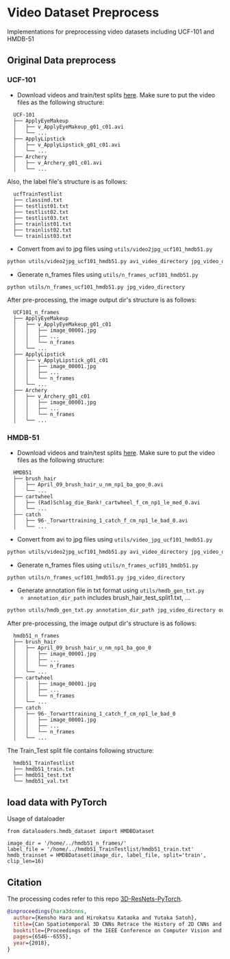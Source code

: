 # Video Dataset Preprocess
Implementations for preprocessing video datasets including UCF-101 and HMDB-51 


## Original Data preprocess

### UCF-101

* Download videos and train/test splits [here](http://crcv.ucf.edu/data/UCF101.php).
Make sure to put the video files as the following structure:
```
  UCF-101
  ├── ApplyEyeMakeup
  │   ├── v_ApplyEyeMakeup_g01_c01.avi
  │   └── ...
  ├── ApplyLipstick
  │   ├── v_ApplyLipstick_g01_c01.avi
  │   └── ...
  ├── Archery
  │   ├── v_Archery_g01_c01.avi
  │   └── ...
```

Also, the label file's structure is as follows:
```
  ucfTrainTestlist
  ├── classind.txt
  ├── testlist01.txt
  ├── testlist02.txt
  ├── testlist03.txt
  ├── trainlist01.txt
  ├── trainlist02.txt 
  └── trainlist03.txt 
```

* Convert from avi to jpg files using ```utils/video2jpg_ucf101_hmdb51.py```

```bash
python utils/video2jpg_ucf101_hmdb51.py avi_video_directory jpg_video_directory
```

* Generate n_frames files using ```utils/n_frames_ucf101_hmdb51.py```

```bash
python utils/n_frames_ucf101_hmdb51.py jpg_video_directory
```

After pre-processing, the image output dir's structure is as follows:
```
  UCF101_n_frames
  ├── ApplyEyeMakeup
  │   ├── v_ApplyEyeMakeup_g01_c01
  │   │   ├── image_00001.jpg
  │   │   ├── ...
  │   │   └── n_frames
  │   └── ...
  ├── ApplyLipstick
  │   ├── v_ApplyLipstick_g01_c01
  │   │   ├── image_00001.jpg
  │   │   ├── ...
  │   │   └── n_frames
  │   └── ...
  ├── Archery
  │   ├── v_Archery_g01_c01
  │   │   ├── image_00001.jpg
  │   │   ├── ...
  │   │   └── n_frames
  │   └── ...
```


### HMDB-51

* Download videos and train/test splits [here](http://serre-lab.clps.brown.edu/resource/hmdb-a-large-human-motion-database/).
Make sure to put the video files as the following structure:
```
  HMDB51
  ├── brush_hair
  │   ├── April_09_brush_hair_u_nm_np1_ba_goo_0.avi
  │   └── ...
  ├── cartwheel
  │   ├── (Rad)Schlag_die_Bank!_cartwheel_f_cm_np1_le_med_0.avi
  │   └── ...
  ├── catch
  │   ├── 96-_Torwarttraining_1_catch_f_cm_np1_le_bad_0.avi
  │   └── ...
```                 

* Convert from avi to jpg files using ```utils/video_jpg_ucf101_hmdb51.py```

```bash
python utils/video2jpg_ucf101_hmdb51.py avi_video_directory jpg_video_directory
```

* Generate n_frames files using ```utils/n_frames_ucf101_hmdb51.py```

```bash
python utils/n_frames_ucf101_hmdb51.py jpg_video_directory
```

* Generate annotation file in txt format using ```utils/hmdb_gen_txt.py```
  * ```annotation_dir_path``` includes brush_hair_test_split1.txt, ...

```bash
python utils/hmdb_gen_txt.py annotation_dir_path jpg_video_directory outdir
```

After pre-processing, the image output dir's structure is as follows:
```
  hmdb51_n_frames
  ├── brush_hair
  │   ├── April_09_brush_hair_u_nm_np1_ba_goo_0
  │   │   ├── image_00001.jpg
  │   │   ├── ...
  │   │   └── n_frames
  │   └── ...
  ├── cartwheel
  │   │   ├── image_00001.jpg
  │   │   ├── ...
  │   │   └── n_frames
  │   └── ...
  ├── catch
  │   ├── 96-_Torwarttraining_1_catch_f_cm_np1_le_bad_0
  │   │   ├── image_00001.jpg
  │   │   ├── ...
  │   │   └── n_frames
  │   └── ...
``` 

The Train_Test split file contains following structure:
```
  hmdb51_TrainTestlist
  ├── hmdb51_train.txt
  ├── hmdb51_test.txt
  └── hmdb51_val.txt
```

## load data with PyTorch
Usage of dataloader
``` 
from dataloaders.hmdb_dataset import HMDBDataset

image_dir = '/home/../hmdb51_n_frames/'
label_file = '/home/../hmdb51_TrainTestlist/hmdb51_train.txt'
hmdb_trainset = HMDBDataset(image_dir, label_file, split='train', clip_len=16)
```

## Citation
The processing codes refer to this repo [3D-ResNets-PyTorch](https://github.com/kenshohara/3D-ResNets-PyTorch).
```bibtex
@inproceedings{hara3dcnns,
  author={Kensho Hara and Hirokatsu Kataoka and Yutaka Satoh},
  title={Can Spatiotemporal 3D CNNs Retrace the History of 2D CNNs and ImageNet?},
  booktitle={Proceedings of the IEEE Conference on Computer Vision and Pattern Recognition (CVPR)},
  pages={6546--6555},
  year={2018},
}
```